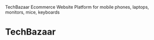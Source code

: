 TechBazaar Ecommerce Website Platform for mobile phones, laptops,  monitors, mice, keyboards
# TechBazaar
